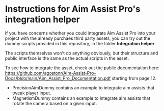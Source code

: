 # Instructions for Aim Assist Pro's integration helper

If you have concerns whether you could integrate Aim Assist Pro into your project with the already purchaes third party assets, you can try out the dummy scripts provided in this repository, in the folder **Integration helper**. 

The scripts themselves won't do anything obviously, but their structure and public interface is the same as the actual scripts in the asset. 

To see how to integrate the asset, check out the public documentation here: https://github.com/agostonr/Aim-Assist-Pro-Docs/blob/main/Aim_Assist_Pro_Documentation.pdf
starting from page 12. 

- PrecisionAimDummy contains an example to integrate aim assists that tweak player input.
- MagnetismDummy contains an example to integrate aim assists that rotate the camera based on a given input. 
